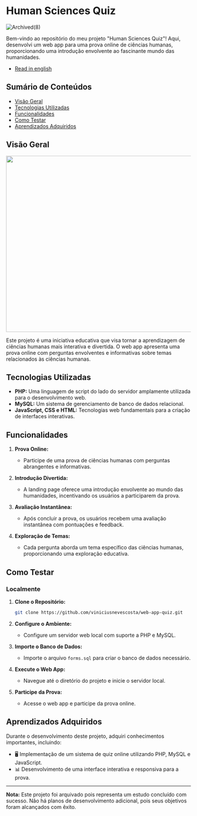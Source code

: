 # Human Sciences Quiz

![Archived(8)](https://github.com/viniciusnevescosta/web-app-quiz/assets/66970818/0ef3c9dc-d908-409c-9fce-4ddae24f2f3d)

Bem-vindo ao repositório do meu projeto "Human Sciences Quiz"! Aqui, desenvolvi um web app para uma prova online de ciências humanas, proporcionando uma introdução envolvente ao fascinante mundo das humanidades.

- [Read in english](en_README.md)

## Sumário de Conteúdos

- [Visão Geral](#visão-geral)
- [Tecnologias Utilizadas](#tecnologias-utilizadas)
- [Funcionalidades](#funcionalidades)
- [Como Testar](#como-testar)
- [Aprendizados Adquiridos](#aprendizados-adquiridos)

## Visão Geral

<p align="center">
  <img width="800" height="480" src="assets/to_readme/humanform_git.GIF"
</p>

Este projeto é uma iniciativa educativa que visa tornar a aprendizagem de ciências humanas mais interativa e divertida. O web app apresenta uma prova online com perguntas envolventes e informativas sobre temas relacionados às ciências humanas.

## Tecnologias Utilizadas

- **PHP:** Uma linguagem de script do lado do servidor amplamente utilizada para o desenvolvimento web.
- **MySQL:** Um sistema de gerenciamento de banco de dados relacional.
- **JavaScript, CSS e HTML:** Tecnologias web fundamentais para a criação de interfaces interativas.

## Funcionalidades

1. **Prova Online:**
   - Participe de uma prova de ciências humanas com perguntas abrangentes e informativas.

2. **Introdução Divertida:**
   - A landing page oferece uma introdução envolvente ao mundo das humanidades, incentivando os usuários a participarem da prova.

3. **Avaliação Instantânea:**
   - Após concluir a prova, os usuários recebem uma avaliação instantânea com pontuações e feedback.

4. **Exploração de Temas:**
   - Cada pergunta aborda um tema específico das ciências humanas, proporcionando uma exploração educativa.

## Como Testar

### Localmente

1. **Clone o Repositório:**
   ```bash
   git clone https://github.com/viniciusnevescosta/web-app-quiz.git
   ```

2. **Configure o Ambiente:**
   - Configure um servidor web local com suporte a PHP e MySQL.

3. **Importe o Banco de Dados:**
   - Importe o arquivo `forms.sql` para criar o banco de dados necessário.

4. **Execute o Web App:**
   - Navegue até o diretório do projeto e inicie o servidor local.

5. **Participe da Prova:**
   - Acesse o web app e participe da prova online.

## Aprendizados Adquiridos

Durante o desenvolvimento deste projeto, adquiri conhecimentos importantes, incluindo:

- 🖥 Implementação de um sistema de quiz online utilizando PHP, MySQL e JavaScript.
- 📊 Desenvolvimento de uma interface interativa e responsiva para a prova.

---

**Nota:** Este projeto foi arquivado pois representa um estudo concluído com sucesso. Não há planos de desenvolvimento adicional, pois seus objetivos foram alcançados com êxito.
